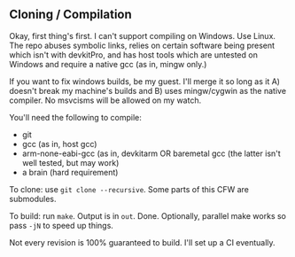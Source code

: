 Cloning / Compilation
--------------------------

Okay, first thing's first. I can't support compiling on Windows. Use Linux. The repo abuses symbolic links, relies on certain software being present which isn't with devkitPro, and has host tools which are untested on Windows and require a native gcc (as in, mingw only.)

If you want to fix windows builds, be my guest. I'll merge it so long as it A) doesn't break my machine's builds and B) uses mingw/cygwin as the native compiler. No msvcisms will be allowed on my watch.

You'll need the following to compile:

 * git
 * gcc (as in, host gcc)
 * arm-none-eabi-gcc (as in, devkitarm OR baremetal gcc (the latter isn't well tested, but may work)
 * a brain (hard requirement)

To clone: use `git clone --recursive`. Some parts of this CFW are submodules.

To build: run `make`. Output is in `out`. Done. Optionally, parallel make works so pass `-jN` to speed up things.

Not every revision is 100% guaranteed to build. I'll set up a CI eventually.
